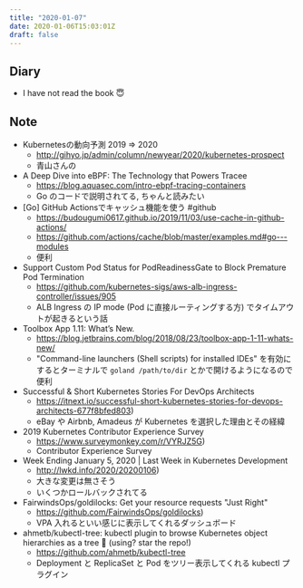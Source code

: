 ```yaml
---
title: "2020-01-07"
date: 2020-01-06T15:03:01Z
draft: false
---
```


## Diary

* I have not read the book 😇

## Note

* Kubernetesの動向予測 2019 => 2020
  * http://gihyo.jp/admin/column/newyear/2020/kubernetes-prospect
  * 青山さんの
* A Deep Dive into eBPF: The Technology that Powers Tracee
  * https://blog.aquasec.com/intro-ebpf-tracing-containers
  * Go のコードで説明されてる, ちゃんと読みたい
* [Go] GitHub Actionsでキャッシュ機能を使う #github
  * https://budougumi0617.github.io/2019/11/03/use-cache-in-github-actions/
  * https://github.com/actions/cache/blob/master/examples.md#go---modules
  * 便利
* Support Custom Pod Status for PodReadinessGate to Block Premature Pod Termination
  * https://github.com/kubernetes-sigs/aws-alb-ingress-controller/issues/905
  * ALB Ingress の IP mode (Pod に直接ルーティングする方) でタイムアウトが起きるという話
* Toolbox App 1.11: What’s New.
  * https://blog.jetbrains.com/blog/2018/08/23/toolbox-app-1-11-whats-new/
  * "Command-line launchers (Shell scripts) for installed IDEs" を有効にするとターミナルで `goland /path/to/dir` とかで開けるようになるので便利
* Successful & Short Kubernetes Stories For DevOps Architects
  * https://itnext.io/successful-short-kubernetes-stories-for-devops-architects-677f8bfed803)
  * eBay や Airbnb, Amadeus が Kubernetes を選択した理由とその経緯
* 2019 Kubernetes Contributor Experience Survey
  * https://www.surveymonkey.com/r/VYRJZ5G)
  * Contributor Experience Survey
* Week Ending January 5, 2020 | Last Week in Kubernetes Development
  * http://lwkd.info/2020/20200106)
  * 大きな変更は無さそう
  * いくつかロールバックされてる
* FairwindsOps/goldilocks: Get your resource requests "Just Right"
  * https://github.com/FairwindsOps/goldilocks)
  * VPA 入れるといい感じに表示してくれるダッシュボード
* ahmetb/kubectl-tree: kubectl plugin to browse Kubernetes object hierarchies as a tree 🎄 (using? star the repo!)
  * https://github.com/ahmetb/kubectl-tree
  * Deployment と ReplicaSet と Pod をツリー表示してくれる kubectl プラグイン
